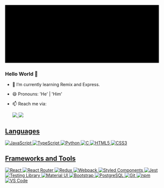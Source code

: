 <img src="https://github.com/sshnuke333/sshnuke333/blob/main/assets/banner.gif" alt="animated banner that says nikhil bhargav - web developer">

### Hello World 👋

- 🌱 I’m currently learning Remix and Express.
- 😄 Pronouns: 'He' | 'Him'
- 📫 Reach me via:

  <a href='https://www.linkedin.com/in/nikhilbhargav'> <img src='https://img.shields.io/badge/LinkedIn-0077B5?style=for-the-badge&logo=linkedin&logoColor=white'> </a>
  <a href='mailto:sshnuke@protonmail.com&subject=Hello%20from%20github'> <img src='https://img.shields.io/badge/ProtonMail-8B89CC?style=for-the-badge&logo=protonmail&logoColor=white'>

## Languages

![JavaScript](https://img.shields.io/badge/-JavaScript-black?style=for-the-badge&logo=javascript)
![TypeScript](https://img.shields.io/badge/TypeScript-black?style=for-the-badge&logo=typescript&logoColor=3178c6)
![Python](https://img.shields.io/badge/-Python-black?style=for-the-badge&logo=python)
![C](https://img.shields.io/badge/-C-black?style=for-the-badge&logo=c)
![HTML5](https://img.shields.io/badge/-HTML5-black?style=for-the-badge&logo=html5)
![CSS3](https://img.shields.io/badge/-CSS3-black?style=for-the-badge&logo=css3&logoColor=blue)

## Frameworks and Tools

![React](https://img.shields.io/badge/React-black?style=for-the-badge&logo=react)
![React Router](https://img.shields.io/badge/React_Router-black?style=for-the-badge&logo=react-router)
![Redux](https://img.shields.io/badge/Redux-black?style=for-the-badge&logo=redux&logoColor=593D88)
![Webpack](https://img.shields.io/badge/webpack-black?style=for-the-badge&logo=webpack)
![Styled Components](https://img.shields.io/badge/styled--components-black?style=for-the-badge&logo=styled-components)
![Jest](https://img.shields.io/badge/Jest-black?style=for-the-badge&logo=Jest)
![Testing Library](https://img.shields.io/badge/testing%20library-black?style=for-the-badge&logo=testing-library&logoColor=red)
![Material UI](https://img.shields.io/badge/Material--UI-black?style=for-the-badge&logo=material-ui)
![Bootstrap](https://img.shields.io/badge/-Bootstrap-black?style=for-the-badge&logo=bootstrap)
![PostgreSQL](https://img.shields.io/badge/-PostgreSQL-black?style=for-the-badge&logo=postgresql)
![Git](https://img.shields.io/badge/-Git-black?style=for-the-badge&logo=git)
![npm](https://img.shields.io/badge/npm-black?style=for-the-badge&logo=npm)
![VS Code](https://img.shields.io/badge/Visual_Studio_Code-black?style=for-the-badge&logo=visual%20studio%20code)
